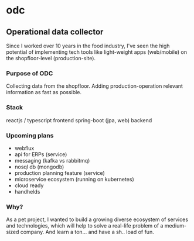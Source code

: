 # odc
## Operational data collector

Since I worked over 10 years in the food industry, I've seen the high potential of implementing tech tools like light-weight apps (web/mobile)
on the shopfloor-level (production-site).


### Purpose of ODC

Collecting data from the shopfloor. Adding production-operation relevant information as fast as possible.

### Stack
reactjs / typescript frontend
spring-boot (jpa, web) backend

### Upcoming plans
- webflux
- api for ERPs (service)
- messaging (kafka vs rabbitmq)
- nosql db (mongodb)
- production planning feature (service)
- microservice ecosystem (running on kubernetes)
- cloud ready
- handhelds 

### Why? 
As a pet project, I wanted to build a growing diverse ecosystem of services and technologies, which will help
to solve a real-life problem of a medium-sized company.
And learn a ton... and have a sh.. load of fun.
